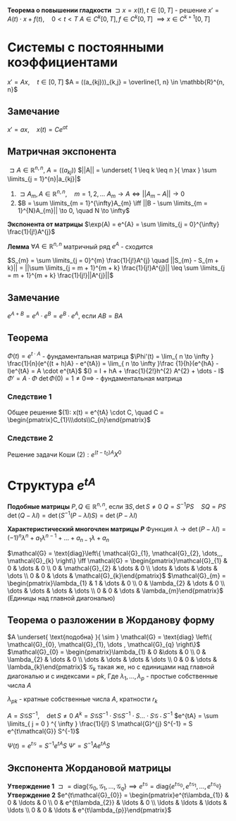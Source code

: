 **Теорема о повышении гладкости**
	$\sqsupset x = x(t), t \in [0, T]$ - решение
	$x' = A(t) \cdot x + f(t),  \quad  0 < t < T$
	$A \in C^{k} [0, T], f \in C^{k}[0, T]$
		$\implies x \in C^{k + 1}[0, T]$


# Системы с постоянными коэффициентами
$x' = Ax,  \quad t \in [0, T]$
$A = ((a_{kj}))_{k,j} = \overline{1, n} \in \mathbb{R}^{n, n}$
## Замечание
$x' = ax,  \quad x(t) = Ce^{at}$

## Матричная экспонента
$\sqsupset A \in \mathbb{R}^{n, n}, \ A = ((a_{kj}))$
$||A|| = \underset{ 1 \leq k \leq n }{ \max } \sum \limits_{j = 1}^{n}|a_{kj}|$

1)
	$\sqsupset  A_{m}, A\in \mathbb{R}^{n, n},  \quad m = 1, 2, \dots$
	$A_{m} \to A \iff ||A_{m} - A|| \to 0$
2)
	$B = \sum \limits_{m = 1}^{\infty}A_{m} \iff ||B - \sum \limits_{m = 1}^{N}A_{m}|| \to 0,  \quad N \to \infty$

**Экспонента от матрицы**
	$\exp(A) = e^{A} = \sum \limits_{j = 0}^{\infty} \frac{1}{j!}A^{j}$

**Лемма**
$\forall A \in \mathbb{R}^{n, n}$ матричный ряд $e^{A}$ - сходится

$S_{m} = \sum \limits_{j = 0}^{m} \frac{1}{j!}A^{j}  \quad ||S_{m} - S_{m + k}|| = ||\sum \limits_{j = m + 1}^{m + k} \frac{1}{j!}A^{j}|| \leq \sum \limits_{j = m + 1}^{m + k} \frac{1}{j!}||A^{j}||$

## Замечание
$e^{A + B} = e^{A} \cdot e^{B} = e^{B} \cdot e^{A}$, если $AB = BA$

## Теорема
$\Phi(t) = e^{t \cdot A}$ - фундаментальная матрица
$\Phi'(t) = \lim_{ n \to \infty } \frac{1}{n}(e^{(t + h)A} - e^{tA}) = \lim_{ n \to \infty }\frac {1}{h}(e^{hA} - I)e^{tA} = A \cdot e^{tA}$
	$() = I + hA + \frac{1}{2!}h^{2} A^{2} + \dots - I$
$\Phi' = A \cdot \Phi$
$\det \Phi(0) = 1 \neq 0 \implies$ - фундаментальная матрица

### Следствие 1
Общее решение $(1): x(t) = e^{tA} \cdot C,  \quad C = \begin{pmatrix}C_{1}\\\dots\\C_{n}\end{pmatrix}$
### Следствие 2
Решение задачи Коши $(2): e^{(t - t_{0})A}X^{0}$


# Структура $e^{tA}$
**Подобные матрицы**
	$P, Q \in \mathbb{R}^{n, n}$, если $\exists S, \det S \neq 0$
	$Q = S^{-1}PS  \quad SQ = PS$
	$\det(Q - \lambda I) = \det(S^{-1}(P - \lambda I)S) = \det(P - \lambda I)$

**Характеристический многочлен матрицы $P$**
	Функция $\lambda \to \det(P - \lambda I) = (-1)^{n}\lambda^{n} + a_{1}\lambda^{n - 1} + \dots + a_{n - 1}\lambda + a_{n}$

$\mathcal{G} = \text{diag}\left\{ \mathcal{G}_{1}, \mathcal{G}_{2}, \dots,,, \mathcal{G}_{k} \right\} \iff \mathcal{G} = \begin{pmatrix}\mathcal{G}_{1} & 0 & \dots & 0 \\ 0 & \mathcal{G}_{2} & \dots & 0 \\ \dots & \dots & \dots & \dots \\ 0 & 0 & \dots & \mathcal{G}_{k}\end{pmatrix}$
$\mathcal{G}_{m} = \begin{pmatrix}\lambda_{1} & 1 & \dots & 0 \\ 0 & \lambda_{2} & \dots & 0 \\ \dots & \dots & \dots & \dots \\ 0 & 0 & \dots & \lambda_{m}\end{pmatrix}$ (Единицы над главной диагональю)

## Теорема о разложении в Жорданову форму
$A \underset{ \text{подобна} }{ \sim } \mathcal{G} = \text{diag} \left\{ \mathcal{G}_{0}, \mathcal{G}_{1}, \dots , \mathcal{G}_{q} \right\}$
$\mathcal{G}_{0} = \begin{pmatrix}\lambda_{1} & 0 &\dots & 0 \\ 0 & \lambda_{2} & \dots & 0 \\ \dots & \dots & \dots & \dots \\ 0 & 0 & \dots & \lambda_{k}\end{pmatrix}$
$\mathcal{G}_{k}$ такая же, но с единицами над главной диагональю и с индексами = $pk$,
Где $\lambda_{1}, \dots, \lambda_{p}$ - простые собственные числа $A$

$\lambda_{pk}$ - кратные собственные числа $A$, кратности $r_{k}$

$A = S \mathcal{G} S^{-1},  \quad \det S \neq 0$
$A^{k} = S \mathcal{G} S^{-1} \cdot S \mathcal{G} S^{-1} \cdot S  \ldots \cdot S \mathcal{G} \cdot S^{-1}$
$e^{tA} = \sum \limits_{ j = 0 } ^{ \infty } \frac{1}{j!} S \mathcal{G}^{j} S^{-1} = S e^{t\mathcal{G}} S^{-1}$

$\Psi (t) = e^{t\mathcal{G}} = S^{-1}e^{tA}S$
$\Psi' = S^{-1}A e^{tA} S$

## Экспонента Жордановой матрицы
**Утверждение 1**
	$\sqsupset = \text{diag}\left\{ \mathcal{G}_{0}, \mathcal{G}_{1}, \ldots, \mathcal{G}_{q} \right\} \implies e^{t\mathcal{G}} = \text{diag}\left\{ e^{t\mathcal{G}_{0}}, e^{t\mathcal{G}_{1}}, \ldots, e^{t\mathcal{G}_{q}} \right\}$
**Утверждение 2**
	$e^{t\mathcal{G}_{0}} = \begin{pmatrix}e^{t\lambda_{1}} & 0 & \ldots & 0 \\ 0 & e^{t\lambda_{2}} & \ldots & 0 \\ \ldots & \ldots & \ldots & \ldots \\ 0 & 0 & \ldots & e^{t\lambda_{p}}\end{pmatrix}$
	